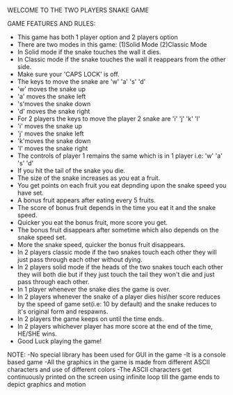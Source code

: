 WELCOME TO THE TWO PLAYERS SNAKE GAME

GAME FEATURES AND RULES:
* This game has both 1 player option and 2 players option
* There are two modes in this game: (1)Solid Mode (2)Classic Mode
* In Solid mode if the snake touches the wall it dies.
* In Classic mode if the snake touches the wall it reappears from the other side.
* Make sure your 'CAPS LOCK' is off.
* The keys to move the snake are 'w' 'a' 's' 'd'
* 'w' moves the snake up
* 'a' moves the snake left
* 's'moves the snake down
* 'd' moves the snake right
* For 2 players the keys to move the player 2 snake are 'i' 'j' 'k' 'l'
* 'i' moves the snake up
* 'j' moves the snake left
* 'k'moves the snake down
* 'l' moves the snake right
* The controls of player 1 remains the same which is in 1 player i.e: 'w' 'a' 's' 'd'
* If you hit the tail of the snake you die.
* The size of the snake increases as you eat a fruit.
* You get points on each fruit you eat depnding upon the snake speed you have set.
* A bonus fruit appears after eating every 5 fruits.
* The score of bonus fruit depends in the time you eat it and the snake speed.
* Quicker you eat the bonus fruit, more score you get.
* The bonus fruit disappears after sometime which also depends on the snake speed set.
* More the snake speed, quicker the bonus fruit disappears.
* In 2 players classic mode if the two snakes touch each other they will just pass through each other without dying.
* In 2 players solid mode if the heads of the two snakes touch each other they will both die but if they just touch the tail they won't die and just pass through each other.
* In 1 player whenever the snake dies the game is over.
* In 2 players whenever the snake of a player dies his\her score reduces by the speed of game set(i.e: 10 by default) and the snake reduces to it's original form and respawns.
* In 2 players the game keeps on until the time ends.
* In 2 players whichever player has more score at the end of the time, HE/SHE wins.
* Good Luck playing the game!


NOTE:
-No special library has been used for GUI in the game
-It is a console based game
-All the graphics in the game is made from different ASCII characters and use of different colors
-The ASCII characters get continuously printed on the screen using infinite loop till the game ends to depict graphics and motion
